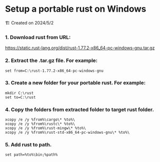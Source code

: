 # Setup a portable rust on Windows
🏗 Created on 2024/5/2

### 1. Download rust from URL:  
https://static.rust-lang.org/dist/rust-1.77.2-x86_64-pc-windows-gnu.tar.gz

### 2. Extract the .tar.gz file. For example:
```batch
set from=C:\rust-1.77.2-x86_64-pc-windows-gnu
```

### 3. Create a new folder for your portable rust. For example:
```batch
mkdir C:\rust
set to=C:\rust
```

### 4. Copy the folders from extracted folder to target rust folder.
```batch
xcopy /e /y %from%\cargo\* %to%\
xcopy /e /y %from%\rustc\* %to%\
xcopy /e /y %from%\rust-mingw\* %to%\
xcopy /e /y %from%\rust-std-x86_64-pc-windows-gnu\* %to%\
```

### 5. Add rust to path.
```batch
set path=%to%\bin;%path%
```

